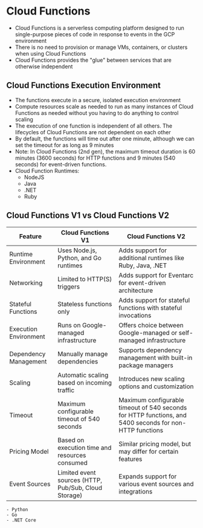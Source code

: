 # Cloud Functions

- Cloud Functions is a serverless computing platform designed to run single-purpose pieces of code in response to events in the GCP environment
- There is no need to provision or manage VMs, containers, or clusters when using Cloud Functions
- Cloud Functions provides the "glue" between services that are otherwise independent

## Cloud Functions Execution Environment

- The functions execute in a secure, isolated execution environment
- Compute resources scale as needed to run as many instances of Cloud Functions as needed without you having to do anything to control scaling
- The execution of one function is independent of all others. The lifecycles of Cloud Functions are not dependent on each other
- By default, the functions will time out after one minute, although we can set the timeout for as long as 9 minutes
- Note: In Cloud Functions (2nd gen), the maximum timeout duration is 60 minutes (3600 seconds) for HTTP functions and 9 minutes (540 seconds) for event-driven functions.
- Cloud Function Runtimes:
    - NodeJS
    - Java
    - .NET
    - Ruby
 
## Cloud Functions V1 vs Cloud Functions V2

| Feature                | Cloud Functions V1                                  | Cloud Functions V2                             |
|------------------------|-----------------------------------------------------|------------------------------------------------|
| Runtime Environment    | Uses Node.js, Python, and Go runtimes              | Adds support for additional runtimes like Ruby, Java, .NET |
| Networking             | Limited to HTTP(S) triggers                        | Adds support for Eventarc for event-driven architecture |
| Stateful Functions     | Stateless functions only                           | Adds support for stateful functions with stateful invocations |
| Execution Environment | Runs on Google-managed infrastructure              | Offers choice between Google-managed or self-managed infrastructure |
| Dependency Management  | Manually manage dependencies                       | Supports dependency management with built-in package managers |
| Scaling                | Automatic scaling based on incoming traffic        | Introduces new scaling options and customization |
| Timeout                | Maximum configurable timeout of 540 seconds        | Maximum configurable timeout of 540 seconds for HTTP functions, and 5400 seconds for non-HTTP functions |
| Pricing Model          | Based on execution time and resources consumed     | Similar pricing model, but may differ for certain features |
| Event Sources          | Limited event sources (HTTP, Pub/Sub, Cloud Storage) | Expands support for various event sources and integrations |

    - Python
    - Go
    - .NET Core
